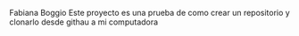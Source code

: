 Fabiana Boggio
Este proyecto es una prueba de como crear un repositorio y clonarlo desde githau a mi computadora